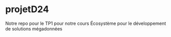 # projetD24

Notre repo pour le TP1 pour notre cours Écosystème pour le développement de solutions mégadonnées 
